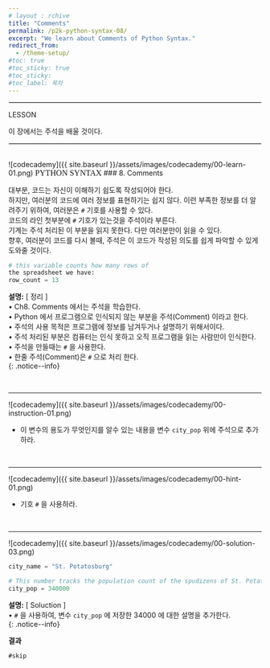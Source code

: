 ```yaml
---
# layout : rchive
title: "Comments"
permalink: /p2k-python-syntax-08/
excerpt: "We learn about Comments of Python Syntax."
redirect_from:
  - /theme-setup/
#toc: true
#toc_sticky: true
#toc_sticky:
#toc_label: 목차
---
```


  
   
<hr style="border: solid 1px #dddddd ;">    
LESSON    

이 장에서는 주석을 배울 것이다.  

<hr style="border: solid 1px #dddddd ;">    
<br>
![codecademy]({{ site.baseurl }}/assets/images/codecademy/00-learn-01.png)    
<font size="3"  face="돋움">PYTHON SYNTAX</font> 
### 8. Comments    

대부분, 코드는 자신이 이해하기 쉽도록 작성되어야 한다.    
하지만, 여러분의 코드에 여러 정보를 표현하기는 쉽지 않다. 이런 부족한 정보를 더 알려주기 위하여, 여러분은 `#` 기호를 사용할 수 있다.    
코드의 라인 첫부분에 `#` 기호가 있는것을 주석이라 부른다.    
기계는 주석 처리된 이 부분을 읽지 못한다. 다만 여러분만이 읽을 수 있다.    
향후, 여러분이 코드를 다시 볼때, 주석은 이 코드가 작성된 의도를 쉽게 파악할 수 있게 도와줄 것이다.     


```python
# this variable counts how many rows of
the spreadsheet we have:
row_count = 13
```


**설명:** [ 정리 ]     
• Ch8. Comments 에서는 주석을 학습한다.    
• Python 에서 프로그램으로 인식되지 않는 부분을 주석(Comment) 이라고 한다.    
• 주석의 사용 목적은 프로그램에 정보를 남겨두거나 설명하기 위해서이다.     
• 주석 처리된 부분은 컴퓨터는 인식 못하고 오직 프로그램을 읽는 사람만이 인식한다.    
• 주석을 만들때는 `#` 을 사용한다.     
• 한줄 주석(Comment)은 `#` 으로 처리 한다.   
{: .notice--info}


<br>
<hr/>


![codecademy]({{ site.baseurl }}/assets/images/codecademy/00-instruction-01.png)    

* 이 변수의 용도가 무엇인지를 알수 있는 내용을 변수 `city_pop` 위에 주석으로 추가하라.  

<p style="page-break-before: always;"></p>     
<br>
<hr/>


![codecademy]({{ site.baseurl }}/assets/images/codecademy/00-hint-01.png)    
* 기호 `#` 을 사용하라.     



<br>
<hr/>

![codecademy]({{ site.baseurl }}/assets/images/codecademy/00-solution-03.png)    


```python
city_name = "St. Potatosburg"

# This number tracks the population count of the spudizens of St. Potatosburg
city_pop = 340000
```

**설명:** [ Soluction ]    
• `#` 을 사용하여, 변수 `city_pop` 에 저장한  34000 에 대한 설명을 추가한다.  
{: .notice--info}    


**결과**     
``` 
#skip
```   